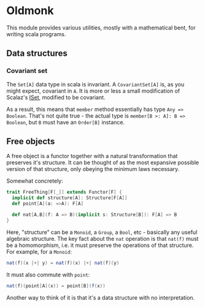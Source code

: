 # Oldmonk

This module provides various utilities, mostly with a mathematical bent, for writing scala programs.

## Data structures
### Covariant set

The `Set[A]` data type in scala is invariant. A `CovariantSet[A]` is, as you might expect, covariant in `A`. It is more or less a small modification of Scalaz's [ISet](https://github.com/scalaz/scalaz/blob/series/7.2.x/core/src/main/scala/scalaz/ISet.scala), modified to be covariant.

As a result, this means that `member` method essentially has type `Any => Boolean`. That's not quite true - the actual type is `member[B >: A]: B => Boolean`, but `B` must have an `Order[B]` instance.

## Free objects

A free object is a functor together with a natural transformation that preserves it's structure. It can be thought of as the most expansive possible version of that structure, only obeying the minimum laws necessary.

Somewhat concretely:

```scala
trait FreeThing[F[_]] extends Functor[F] {
  implicit def structure[A]: Structure[F[A]]
  def point[A](a: =>A): F[A]

  def nat[A,B](f: A => B)(implicit s: Structure[B]): F[A] => B
}
```

Here, "structure" can be a `Monoid`, a `Group`, a `Bool`, etc - basically any useful algebraic structure. The key fact about the `nat` operation is that `nat(f)` must be a homomorphism, i.e. it must preserve the operations of that structure. For example, for a `Monoid`:

```scala
nat(f)(x |+| y) = nat(f)(x) |+| nat(f)(y)
```

It must also commute with `point`:

```scala
nat(f)(point[A](x)) = point[B](f(x))
```

Another way to think of it is that it's a data structure with no interpretation.
